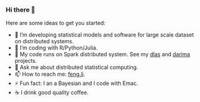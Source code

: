### Hi there 👋

Here are some ideas to get you started:

- 🔭 I’m developing statistical models and software for large scale dataset on distributed systems.
- 🌱 I’m coding with R/Python/Julia.
- 👯 My code runs on Spark distributed system. See my [dlas](https://github.com/feng-li/dlsa) and [darima](https://github.com/xqnwang/darima) projects.
- 💬 Ask me about distributed statistical computing.
- 📫 How to reach me: [feng.li](https://feng.li/).
- ⚡ Fun fact: I an a Bayesian and I code with Emac.
- ☕ I drink good quality coffee.
